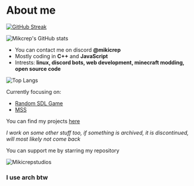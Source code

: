 # About me

[![GitHub Streak](https://streak-stats.demolab.com/?user=Mikicrepstudios&theme=dark)](https://git.io/streak-stats)

![Mikcrep's GitHub stats](https://github-readme-stats.vercel.app/api?username=mikicrepstudios&show_icons=true&theme=dark)

- You can contact me on discord **@mikicrep**
- Mostly coding in **C++** and **JavaScript**
- Intrests: **linux, discord bots, web development, minecraft modding, open source code**

![Top Langs](https://github-readme-stats.vercel.app/api/top-langs/?username=mikicrepstudios&layout=compact&theme=dark&langs_count=10)

Currently focusing on:
- [Random SDL Game](https://github.com/Mikicrepstudios/Random-SDL-Game)
- [MSS](https://github.com/Mikicrep-Studios/mikicrep-studios.github.io)

You can find my projects [here](https://miki.macakom.net/projects.html)

*I work on some other stuff too, if something is archived, it is discontinued, will most likely not come back*

You can support me by starring my repository

<p align="left"> <img src="https://komarev.com/ghpvc/?username=Mikicrepstudios&label=Profile%20views&color=0e75b6&style=flat" alt="Mikicrepstudios" /> </p>

### I use **arch** btw
